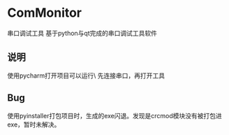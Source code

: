 # ComMonitor
串口调试工具
基于python与qt完成的串口调试工具软件
## 说明
使用pycharm打开项目可以运行\\
先连接串口，再打开工具

## Bug
使用pyinstaller打包项目时，生成的exe闪退。发现是crcmod模块没有被打包进exe，暂时未解决。


